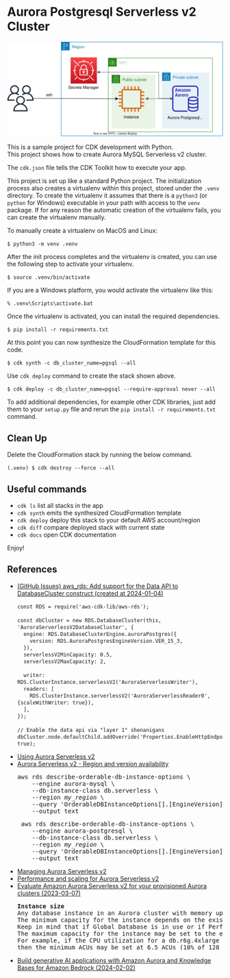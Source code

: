 
# Aurora Postgresql Serverless v2 Cluster

![aurora_postgresql-serverless_v2-cluster-arch](./aurora_postgresql-serverless_v2-cluster-arch.svg)

This is a sample project for CDK development with Python.<br/>
This project shows how to create Aurora MySQL Serverless v2 cluster.

The `cdk.json` file tells the CDK Toolkit how to execute your app.

This project is set up like a standard Python project.  The initialization
process also creates a virtualenv within this project, stored under the `.venv`
directory.  To create the virtualenv it assumes that there is a `python3`
(or `python` for Windows) executable in your path with access to the `venv`
package. If for any reason the automatic creation of the virtualenv fails,
you can create the virtualenv manually.

To manually create a virtualenv on MacOS and Linux:

```
$ python3 -m venv .venv
```

After the init process completes and the virtualenv is created, you can use the following
step to activate your virtualenv.

```
$ source .venv/bin/activate
```

If you are a Windows platform, you would activate the virtualenv like this:

```
% .venv\Scripts\activate.bat
```

Once the virtualenv is activated, you can install the required dependencies.

```
$ pip install -r requirements.txt
```

At this point you can now synthesize the CloudFormation template for this code.

```
$ cdk synth -c db_cluster_name=pgsql --all
```

Use `cdk deploy` command to create the stack shown above.

```
$ cdk deploy -c db_cluster_name=pgsql --require-approval never --all
```

To add additional dependencies, for example other CDK libraries, just add
them to your `setup.py` file and rerun the `pip install -r requirements.txt`
command.

## Clean Up

Delete the CloudFormation stack by running the below command.

```
(.venv) $ cdk destroy --force --all
```

## Useful commands

 * `cdk ls`          list all stacks in the app
 * `cdk synth`       emits the synthesized CloudFormation template
 * `cdk deploy`      deploy this stack to your default AWS account/region
 * `cdk diff`        compare deployed stack with current state
 * `cdk docs`        open CDK documentation

Enjoy!

## References

 * [(GitHub Issues) aws_rds: Add support for the Data API to DatabaseCluster construct (created at 2024-01-04)](https://github.com/aws/aws-cdk/issues/28574)
    ```
    const RDS = require('aws-cdk-lib/aws-rds');

    const dbCluster = new RDS.DatabaseCluster(this, 'AuroraServerlessV2DatabaseCluster', {
      engine: RDS.DatabaseClusterEngine.auroraPostgres({
        version: RDS.AuroraPostgresEngineVersion.VER_15_3,
      }),
      serverlessV2MinCapacity: 0.5,
      serverlessV2MaxCapacity: 2,

      writer: RDS.ClusterInstance.serverlessV2('AuroraServerlessWriter'),
      readers: [
        RDS.ClusterInstance.serverlessV2('AuroraServerlessReader0', {scaleWithWriter: true}),
      ],
    });

    // Enable the data api via "layer 1" shenanigans
    dbCluster.node.defaultChild.addOverride('Properties.EnableHttpEndpoint', true);
    ```
 * [Using Aurora Serverless v2](https://docs.aws.amazon.com/AmazonRDS/latest/AuroraUserGuide/aurora-serverless-v2.html)
 * [Aurora Serverless v2 - Region and version availability](https://docs.aws.amazon.com/AmazonRDS/latest/AuroraUserGuide/aurora-serverless-v2.requirements.html#aurora-serverless-v2-Availability)
   <pre>
   aws rds describe-orderable-db-instance-options \
       --engine aurora-mysql \
       --db-instance-class db.serverless \
       --region <i>my_region</i> \
       --query 'OrderableDBInstanceOptions[].[EngineVersion]' \
       --output text
   </pre>
   <pre>
    aws rds describe-orderable-db-instance-options \
       --engine aurora-postgresql \
       --db-instance-class db.serverless \
       --region <i>my_region</i> \
       --query 'OrderableDBInstanceOptions[].[EngineVersion]' \
       --output text
   </pre>
 * [Managing Aurora Serverless v2](https://docs.aws.amazon.com/AmazonRDS/latest/AuroraUserGuide/aurora-serverless-v2-administration.html)
 * [Performance and scaling for Aurora Serverless v2](https://docs.aws.amazon.com/AmazonRDS/latest/AuroraUserGuide/aurora-serverless-v2.setting-capacity.html)
 * [Evaluate Amazon Aurora Serverless v2 for your provisioned Aurora clusters (2023-03-07)](https://aws.amazon.com/blogs/database/evaluate-amazon-aurora-serverless-v2-for-your-provisioned-aurora-clusters/)
   <pre>
   <b>Instance size</b>
   Any database instance in an Aurora cluster with memory up to 256 GB can be replaced with a serverless instance.
   The minimum capacity for the instance depends on the existing provisioned instance’s resource usage.
   Keep in mind that if Global Database is in use or if Performance Insights is enabled, the minimum is recommended to be 2 or above.
   The maximum capacity for the instance may be set to the equivalent of the provisioned instance capacity if it’s able to meet your workload requirements.
   For example, if the CPU utilization for a db.r6g.4xlarge (128 GB) instance stays at 10% most times,
   then the minimum ACUs may be set at 6.5 ACUs (10% of 128 GB) and maximum may be set at 64 ACUs (64x2GB=128GB).
   </pre>
 * [Build generative AI applications with Amazon Aurora and Knowledge Bases for Amazon Bedrock (2024-02-02)](https://aws.amazon.com/blogs/database/build-generative-ai-applications-with-amazon-aurora-and-knowledge-bases-for-amazon-bedrock/)


